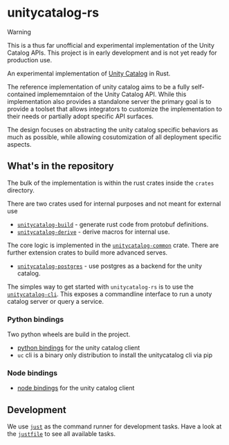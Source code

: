 # unitycatalog-rs

> [!WARNING]
> This is a thus far unofficial and experimental implementation of the Unity Catalog APIs.
> This project is in early development and is not yet ready for production use.

An experimental implementation of [Unity Catalog] in Rust.

The reference implementation of unity catalog aims to be a fully self-contained
implememntaion of the Unity Catalog API. While this implementation also
provides a standalone server the primary goal is to provide a toolset that
allows integrators to customize the implementation to their needs or partially
adopt specific API surfaces.

The design focuses on abstracting the unity catalog specific behaviors as much
as possible, while allowing cosutomization of all deployment specific
aspects.

[Unity Catalog]: unitycatalog.io

## What's in the repository

The bulk of the implementation is within the rust crates inside the `crates` directory.

There are two crates used for internal purposes and not meant for external use
* [`unitycatalog-build`](crates/build/) - generate rust code from protobuf definitions.
* [`unitycatalog-derive`](crates/derive/) - derive macros for internal use.

The core logic is implemented in the [`unitycatalog-common`](crates/common/) crate.
There are further extension crates to build more advanced serves.
* [`unitycatalog-postgres`](crates/postgres/) - use postgres as a backend for the unity catalog.

The simples way to get started with `unitycatalog-rs` is to use the [`unitycatalog-cli`](crates/cli/).
This exposes a commandline interface to run a unoty catalog server or query a service.

### Python bindings

Two python wheels are build in the project.
* [python bindings](python/client/) for the unity catalog client
* `uc` cli is a binary only distribution to install the unitycatalog cli via pip

### Node bindings

* [node bindings](node/client/) for the unity catalog client

## Development

We use [`just`](https://just.systems/man/en/) as the command runner for development tasks.
Have a look at the [`justfile`](justfile) to see all available tasks.